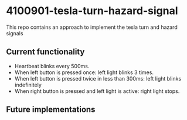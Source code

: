 # 4100901-tesla-turn-hazard-signal
This repo contains an approach to implement the tesla turn and hazard signals

## Current functionality

* Heartbeat blinks every 500ms.
* When left button is pressed once: left light blinks 3 times.
* When left button is pressed twice in less than 300ms: left light blinks indefinitely
* When right button is pressed and left light is active: right light stops.

## Future implementations
